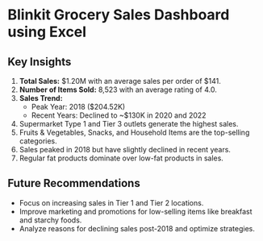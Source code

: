 # Blinkit Grocery Sales Dashboard using Excel

## Key Insights

1. **Total Sales:** $1.20M with an average sales per order of $141.
2. **Number of Items Sold:** 8,523 with an average rating of 4.0.
3. **Sales Trend:**
   - Peak Year: 2018 ($204.52K)
   - Recent Years: Declined to ~$130K in 2020 and 2022
4. Supermarket Type 1 and Tier 3 outlets generate the highest sales.
5. Fruits & Vegetables, Snacks, and Household Items are the top-selling categories.
6. Sales peaked in 2018 but have slightly declined in recent years.
7. Regular fat products dominate over low-fat products in sales.

## Future Recommendations
- Focus on increasing sales in Tier 1 and Tier 2 locations.
- Improve marketing and promotions for low-selling items like breakfast and starchy foods.
- Analyze reasons for declining sales post-2018 and optimize strategies.
